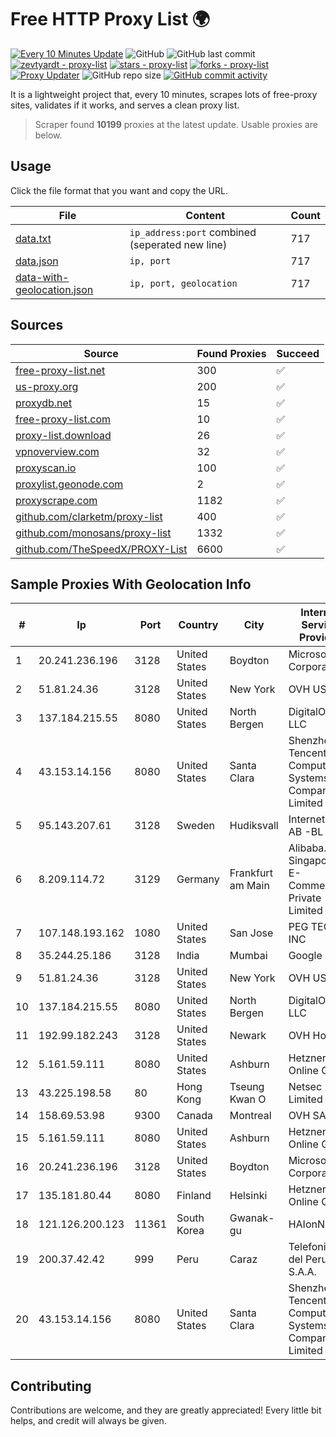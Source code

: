 
# Free HTTP Proxy List 🌍

[![Every 10 Minutes Update](https://github.com/mertguvencli/http-proxy-list/actions/workflows/main.yml/badge.svg?branch=main)](https://github.com/mertguvencli/http-proxy-list/actions/workflows/main.yml)
![GitHub](https://img.shields.io/github/license/mertguvencli/http-proxy-list)
![GitHub last commit](https://img.shields.io/github/last-commit/mertguvencli/http-proxy-list)
[![zevtyardt - proxy-list](https://img.shields.io/static/v1?label=zevtyardt&message=proxy-list&color=blue&logo=github)](https://github.com/zevtyardt/proxy-list "Go to GitHub repo")
[![stars - proxy-list](https://img.shields.io/github/stars/zevtyardt/proxy-list?style=social)](https://github.com/zevtyardt/proxy-list)
[![forks - proxy-list](https://img.shields.io/github/forks/zevtyardt/proxy-list?style=social)](https://github.com/zevtyardt/proxy-list)
[![Proxy Updater](https://github.com/zevtyardt/proxy-list/workflows/Proxy%20Updater/badge.svg)](https://github.com/zevtyardt/proxy-list/actions?query=workflow:"Proxy+Updater")
![GitHub repo size](https://img.shields.io/github/repo-size/zevtyardt/proxy-list)
[![GitHub commit activity](https://img.shields.io/github/commit-activity/m/zevtyardt/proxy-list?logo=commits)](https://github.com/zevtyardt/proxy-list/commits/main)

It is a lightweight project that, every 10 minutes, scrapes lots of free-proxy sites, validates if it works, and serves a clean proxy list.

> Scraper found **10199** proxies at the latest update. Usable proxies are below.

## Usage

Click the file format that you want and copy the URL.

|File|Content|Count|
|----|-------|-----|
|[data.txt](https://raw.githubusercontent.com/mertguvencli/http-proxy-list/main/proxy-list/data.txt)|`ip_address:port` combined (seperated new line)|717|
|[data.json](https://raw.githubusercontent.com/mertguvencli/http-proxy-list/main/proxy-list/data.json)|`ip, port`|717|
|[data-with-geolocation.json](https://raw.githubusercontent.com/mertguvencli/http-proxy-list/main/proxy-list/data-with-geolocation.json)|`ip, port, geolocation`|717|

## Sources

|Source|Found Proxies|Succeed|
|------|-------------|-------|
|[free-proxy-list.net](https://free-proxy-list.net)|300|✅|
|[us-proxy.org](https://www.us-proxy.org)|200|✅|
|[proxydb.net](http://proxydb.net)|15|✅|
|[free-proxy-list.com](https://free-proxy-list.com/?page=&port=&type%5B%5D=http&type%5B%5D=https&up_time=0&search=Search)|10|✅|
|[proxy-list.download](https://www.proxy-list.download/HTTP)|26|✅|
|[vpnoverview.com](https://vpnoverview.com/privacy/anonymous-browsing/free-proxy-servers)|32|✅|
|[proxyscan.io](https://www.proxyscan.io)|100|✅|
|[proxylist.geonode.com](https://proxylist.geonode.com/api/proxy-list?limit=300&page=1&sort_by=lastChecked&sort_type=desc&protocols=http,https)|2|✅|
|[proxyscrape.com](https://api.proxyscrape.com/v2/?request=displayproxies&protocol=http&timeout=10000&country=all&ssl=all&anonymity=all)|1182|✅|
|[github.com/clarketm/proxy-list](https://raw.githubusercontent.com/clarketm/proxy-list/master/proxy-list-raw.txt)|400|✅|
|[github.com/monosans/proxy-list](https://raw.githubusercontent.com/monosans/proxy-list/main/proxies/http.txt)|1332|✅|
|[github.com/TheSpeedX/PROXY-List](https://raw.githubusercontent.com/TheSpeedX/PROXY-List/master/http.txt)|6600|✅|


## Sample Proxies With Geolocation Info

|#|Ip|Port|Country|City|Internet Service Provider|
|-|--|----|-------|----|-------------------------|
|1|20.241.236.196|3128|United States|Boydton|Microsoft Corporation|
|2|51.81.24.36|3128|United States|New York|OVH US LLC|
|3|137.184.215.55|8080|United States|North Bergen|DigitalOcean, LLC|
|4|43.153.14.156|8080|United States|Santa Clara|Shenzhen Tencent Computer Systems Company Limited|
|5|95.143.207.61|3128|Sweden|Hudiksvall|Internetport AB -BL|
|6|8.209.114.72|3129|Germany|Frankfurt am Main|Alibaba.com Singapore E-Commerce Private Limited|
|7|107.148.193.162|1080|United States|San Jose|PEG TECH INC|
|8|35.244.25.186|3128|India|Mumbai|Google LLC|
|9|51.81.24.36|3128|United States|New York|OVH US LLC|
|10|137.184.215.55|8080|United States|North Bergen|DigitalOcean, LLC|
|11|192.99.182.243|3128|United States|Newark|OVH Hosting|
|12|5.161.59.111|8080|United States|Ashburn|Hetzner Online GmbH|
|13|43.225.198.58|80|Hong Kong|Tseung Kwan O|Netsec Limited|
|14|158.69.53.98|9300|Canada|Montreal|OVH SAS|
|15|5.161.59.111|8080|United States|Ashburn|Hetzner Online GmbH|
|16|20.241.236.196|3128|United States|Boydton|Microsoft Corporation|
|17|135.181.80.44|8080|Finland|Helsinki|Hetzner Online GmbH|
|18|121.126.200.123|11361|South Korea|Gwanak-gu|HAIonNet|
|19|200.37.42.42|999|Peru|Caraz|Telefonica del Peru S.A.A.|
|20|43.153.14.156|8080|United States|Santa Clara|Shenzhen Tencent Computer Systems Company Limited|



## Contributing

Contributions are welcome, and they are greatly appreciated! Every
little bit helps, and credit will always be given.

